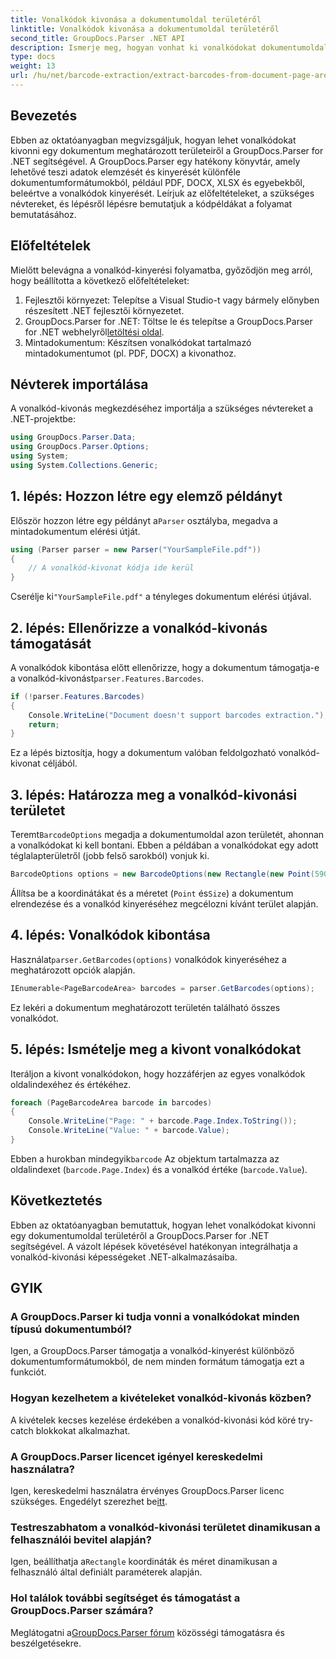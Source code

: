 ```yaml
---
title: Vonalkódok kivonása a dokumentumoldal területéről
linktitle: Vonalkódok kivonása a dokumentumoldal területéről
second_title: GroupDocs.Parser .NET API
description: Ismerje meg, hogyan vonhat ki vonalkódokat dokumentumoldalakról a GroupDocs.Parser for .NET segítségével. Növelje dokumentumfeldolgozási képességeit ezzel a lépésről lépésre mutató oktatóanyaggal.
type: docs
weight: 13
url: /hu/net/barcode-extraction/extract-barcodes-from-document-page-area/
---
```

## Bevezetés
Ebben az oktatóanyagban megvizsgáljuk, hogyan lehet vonalkódokat kivonni egy dokumentum meghatározott területeiről a GroupDocs.Parser for .NET segítségével. A GroupDocs.Parser egy hatékony könyvtár, amely lehetővé teszi adatok elemzését és kinyerését különféle dokumentumformátumokból, például PDF, DOCX, XLSX és egyebekből, beleértve a vonalkódok kinyerését. Leírjuk az előfeltételeket, a szükséges névtereket, és lépésről lépésre bemutatjuk a kódpéldákat a folyamat bemutatásához.
## Előfeltételek
Mielőtt belevágna a vonalkód-kinyerési folyamatba, győződjön meg arról, hogy beállította a következő előfeltételeket:
1. Fejlesztői környezet: Telepítse a Visual Studio-t vagy bármely előnyben részesített .NET fejlesztői környezetet.
2.  GroupDocs.Parser for .NET: Töltse le és telepítse a GroupDocs.Parser for .NET webhelyről[letöltési oldal](https://releases.groupdocs.com/parser/net/).
3. Mintadokumentum: Készítsen vonalkódokat tartalmazó mintadokumentumot (pl. PDF, DOCX) a kivonathoz.

## Névterek importálása
A vonalkód-kivonás megkezdéséhez importálja a szükséges névtereket a .NET-projektbe:
```csharp
using GroupDocs.Parser.Data;
using GroupDocs.Parser.Options;
using System;
using System.Collections.Generic;
```
## 1. lépés: Hozzon létre egy elemző példányt
 Először hozzon létre egy példányt a`Parser` osztályba, megadva a mintadokumentum elérési útját.
```csharp
using (Parser parser = new Parser("YourSampleFile.pdf"))
{
    // A vonalkód-kivonat kódja ide kerül
}
```
 Cserélje ki`"YourSampleFile.pdf"` a tényleges dokumentum elérési útjával.
## 2. lépés: Ellenőrizze a vonalkód-kivonás támogatását
 A vonalkódok kibontása előtt ellenőrizze, hogy a dokumentum támogatja-e a vonalkód-kivonást`parser.Features.Barcodes`.
```csharp
if (!parser.Features.Barcodes)
{
    Console.WriteLine("Document doesn't support barcodes extraction.");
    return;
}
```
Ez a lépés biztosítja, hogy a dokumentum valóban feldolgozható vonalkód-kivonat céljából.
## 3. lépés: Határozza meg a vonalkód-kivonási területet
 Teremt`BarcodeOptions` megadja a dokumentumoldal azon területét, ahonnan a vonalkódokat ki kell bontani. Ebben a példában a vonalkódokat egy adott téglalapterületről (jobb felső sarokból) vonjuk ki.
```csharp
BarcodeOptions options = new BarcodeOptions(new Rectangle(new Point(590, 80), new Size(150, 150)));
```
Állítsa be a koordinátákat és a méretet (`Point` és`Size`) a dokumentum elrendezése és a vonalkód kinyeréséhez megcélozni kívánt terület alapján.
## 4. lépés: Vonalkódok kibontása
 Használat`parser.GetBarcodes(options)` vonalkódok kinyeréséhez a meghatározott opciók alapján.
```csharp
IEnumerable<PageBarcodeArea> barcodes = parser.GetBarcodes(options);
```
Ez lekéri a dokumentum meghatározott területén található összes vonalkódot.
## 5. lépés: Ismételje meg a kivont vonalkódokat
Iteráljon a kivont vonalkódokon, hogy hozzáférjen az egyes vonalkódok oldalindexéhez és értékéhez.
```csharp
foreach (PageBarcodeArea barcode in barcodes)
{
    Console.WriteLine("Page: " + barcode.Page.Index.ToString());
    Console.WriteLine("Value: " + barcode.Value);
}
```
 Ebben a hurokban mindegyik`barcode` Az objektum tartalmazza az oldalindexet (`barcode.Page.Index`) és a vonalkód értéke (`barcode.Value`).

## Következtetés
Ebben az oktatóanyagban bemutattuk, hogyan lehet vonalkódokat kivonni egy dokumentumoldal területéről a GroupDocs.Parser for .NET segítségével. A vázolt lépések követésével hatékonyan integrálhatja a vonalkód-kivonási képességeket .NET-alkalmazásaiba.

## GYIK
### A GroupDocs.Parser ki tudja vonni a vonalkódokat minden típusú dokumentumból?
Igen, a GroupDocs.Parser támogatja a vonalkód-kinyerést különböző dokumentumformátumokból, de nem minden formátum támogatja ezt a funkciót.
### Hogyan kezelhetem a kivételeket vonalkód-kivonás közben?
A kivételek kecses kezelése érdekében a vonalkód-kivonási kód köré try-catch blokkokat alkalmazhat.
### A GroupDocs.Parser licencet igényel kereskedelmi használatra?
Igen, kereskedelmi használatra érvényes GroupDocs.Parser licenc szükséges. Engedélyt szerezhet be[itt](https://purchase.groupdocs.com/buy).
### Testreszabhatom a vonalkód-kivonási területet dinamikusan a felhasználói bevitel alapján?
 Igen, beállíthatja a`Rectangle` koordináták és méret dinamikusan a felhasználó által definiált paraméterek alapján.
### Hol találok további segítséget és támogatást a GroupDocs.Parser számára?
 Meglátogatni a[GroupDocs.Parser fórum](https://forum.groupdocs.com/c/parser/17) közösségi támogatásra és beszélgetésekre.